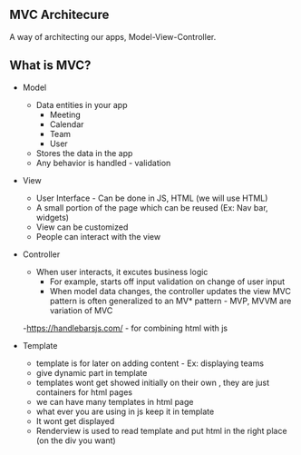 ## MVC Architecure
A way of architecting our apps, Model-View-Controller.

## What is MVC?

- Model
    - Data entities in your app
        - Meeting
        - Calendar
        - Team
        - User
    - Stores the data in the app
    - Any behavior is handled - validation
- View
    - User Interface - Can be done in JS, HTML (we will use HTML)
    - A small portion of the page which can be reused (Ex: Nav bar, widgets)
    - View can be customized 
    - People can interact with the view
- Controller
    - When user interacts, it excutes business logic
        - For example, starts off input validation on change of user input
        - When model data changes, the controller updates the view
MVC pattern is often generalized  to an MV* pattern - MVP, MVVM are variation of MVC

    -https://handlebarsjs.com/ - for combining html with js

- Template
    - template is for later on adding content - Ex: displaying teams
    - give dynamic part in template
    - templates wont get showed initially on their own , they are just containers for html pages
    - we can have many templates in html page
    - what ever you are using in js keep it in template
    - It wont get displayed   
    - Renderview is used to read template and put html in the right place (on the div you want)